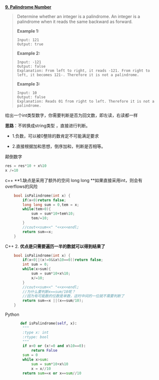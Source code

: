 [**9. Palindrome Number**](https://leetcode.com/problems/palindrome-number/)

> Determine whether an integer is a palindrome. An integer is a palindrome when it reads the same backward as forward.
>
> **Example 1:**
>
> ```
> Input: 121
> Output: true
> ```
>
> **Example 2:**
>
> ```
> Input: -121
> Output: false
> Explanation: From left to right, it reads -121. From right to left, it becomes 121-. Therefore it is not a palindrome.
> ```
>
> **Example 3:**
>
> ```
> Input: 10
> Output: false
> Explanation: Reads 01 from right to left. Therefore it is not a palindrome.
> ```

给出一个int类型数字，你需要判断是否为回文数，即左读，右读都一样

**思路**：不转换成string类型 ，直接进行判断。

- 1.负数，可以被0整除的数肯定不可能满足要求

- 2.直接根据加和思想，倒序加和，判断是否相等。

颠倒数字    

```c++
res = res*10 + x%10 
x /=10
```



c++   **1.缺点是采用了额外的空间  long long **如果直接采用int，则会有overflows的风险

```c++
    bool isPalindrome(int x) {
        if(x<0)return false;
        long long sum = 0,tem = x;
        while(tem>0){
            sum = sum*10+tem%10;
            tem/=10;
        }
        //cout<<sum<<" "<<x<<endl;
        return sum==x;
    }
```

C++ 2. **优点是只需要遍历一半的数就可以得到结果了**

```c++
    bool isPalindrome(int x) {
        if(x<0||(x!=0&&x%10==0))return false;
        int sum = 0;
        while(x>sum){
            sum = sum*10+x%10;
            x/=10;
        }
        //cout<<sum<<" "<<x<<endl;
        //为什么要判断x==sum/10呢？
        //因为有可能数的位数是单数，这时中间的一位就不需要判断了
        return sum==x ||(x==sum/10);
    }
```
Python

```python
       def isPalindrome(self, x):
        """
        :type x: int
        :rtype: bool
        """
        if x<0 or (x!=0 and x%10==0):
            return False
        sum = 0
        while x>sum:
            sum = sum*10+x%10
            x = x//10
        return sum==x or x==sum//10
```

